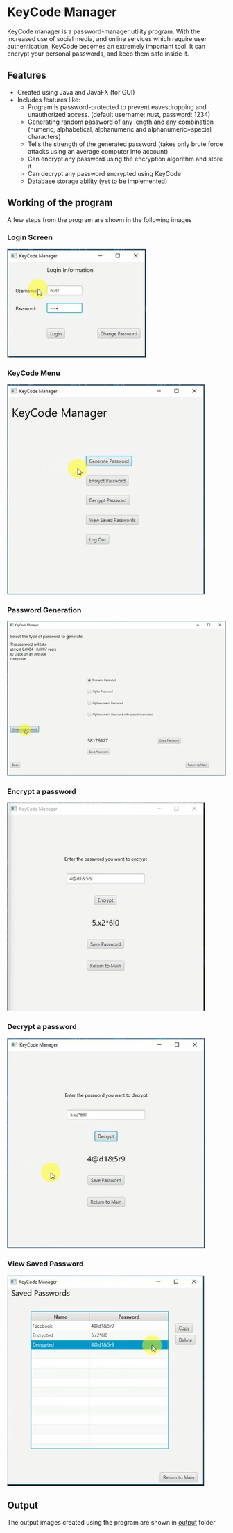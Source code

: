 # KeyCode Manager

KeyCode manager is a password-manager utility program. With the increased use of social media, and online services which require user authentication, KeyCode becomes an extremely important tool. It can encrypt your personal passwords, and keep them safe inside it.

## Features

* Created using Java and JavaFX (for GUI)
* Includes features like:
     * Program is password-protected to prevent eavesdropping and unauthorized access. (default username: nust, password: 1234)
     * Generating random password of any length and any combination (numeric, alphabetical, alphanumeric and alphanumeric+special characters)
     * Tells the strength of the generated password (takes only brute force attacks using an average computer into account)
     * Can encrypt any password using the encryption algorithm and store it
     * Can decrypt any password encrypted using KeyCode
     * Database storage ability (yet to be implemented)
     
## Working of the program

A few steps from the program are shown in the following images

### Login Screen
![output](/output/SNAPSHOT0.JPG)

### KeyCode Menu 
![output](/output/SNAPSHOT1.JPG)

### Password Generation
![output](/output/SNAPSHOT2.JPG)

### Encrypt a password
![output](/output/SNAPSHOT3.JPG)

### Decrypt a password
![output](/output/SNAPSHOT4.JPG)

### View Saved Password
![output](/output/SNAPSHOT5.JPG)


## Output

The output images created using the program are shown in [output](/output) folder
